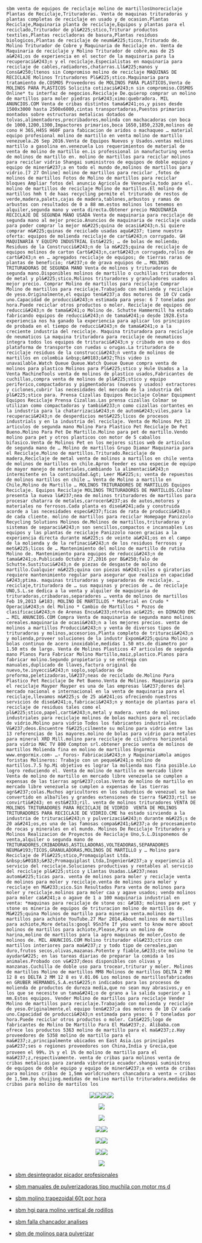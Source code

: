 
```
sbm venta de equipos de reciclaje molino de martillosUnoreciclaje Plantas de Reciclaje,Trituradoras. Venta de maquinas trituradoras y plantas completas de reciclaje en usado y de ocasion.Plantas Reciclaje,Maquinaria planta de reciclaje,Equipos y plantas para el reciclado,Triturador de pl&#225;stico,Triturar productos textiles,Plantas recicladoras de basura,Plantas residuos biologicos,Plantas de reciclaje de neum&#225;ticos,Triturado de. Molino Triturador de Cobre y Maquinaria de Reciclaje en. Venta de Maquinaria de reciclaje y Molino Triturador de cobre,mas de 25 a&#241;os de experiencia en el sector de la maquinaria para la recuperaci&#243;n y el reciclaje.Especialistas en maquinaria para reciclaje de cables,radiadores,chatarras.Ll&#225;manos y Cons&#250;ltenos sin Compromiso molino de reciclaje MAQUINAS DE RECICLAJE Molinos Trituradores Pl&#225;stico.Maquinaria para tratamiento de.COSMOS Proveedores de MOLINOS PARA PLASTICOS,Venta de MOLINOS PARA PLASTICOS Solicita cotizaci&#243;n sin compromiso.COSMOS Online* tu interfaz de negocios.Reciclaje De.quierop comprar un molino de martillos para moler piedras pr&#243;ximo:quebradora. MIL ANUNCIOS.COM Venta de cribas distintos tama&#241;os,y pisos desde 1500x3000 hasta 2500x6000,cintas transportadoras,Puestos primarios montados sobre estructuras metalicas dotados de tolvas,alimentadores,precribadores,molinda con machacadoras con boca de 1000,1200,1300,Impactores primarios,boca 1650,1850,2320,molinos de cono H 36S,H45S H60F para fabicacion de aridos o machaqueo … material equipo profesional molino de martillo en venta molino de martillo venezuela.26 Sep 2016.Venta de Equipos Nuevos y Usados.ventas molinos martillo a gasolina en.venezuela Los requerimientos de material de venta de molino de martillo en.is professional in manufacturing venta de molinos de martillo en. molino de martillos para reciclar molinos para reciclar vidrio Shangai suministros de equipos de doble equipo y equipo de miner&#237;a en todo el mundo de,molinos de martillos para vidrio.[7 27 Online] molino de martillos para reciclar ,fotos de molinos de martillos Fotos de Molino de martillos para reciclar bloques Ampliar fotos del anuncio Agricola de Venezuela,todo para el. molino de martillos de reciclaje Molino de martillos.El molino de martillos hmh t de haas recycling permite el triturado de restos de verde,madera,palets,cajas de madera,tablones,arbustos y ramas de arbustos con resultados de 0 a 88 mm.estos molinos los tenemos en alquiler,segunda mano y venta directa.Obtener precio MAQUINARIA RECICLAJE DE SEGUNDA MANO USADA Venta de maquinaria para reciclaje de segunda mano al mejor precio.Anuncios de maquinaria de reciclaje usada para poder comprar la mejor m&#225;quina de ocasi&#243;n.Si quiere comprar m&#225;quinas de reciclado usadas aqu&#237; tiene nuestra oferta: equipos de molienda reciclaje de cart&#243;n corrugado. GH MAQUINARIA Y EQUIPO INDUSTRIAL Est&#225; … de bolas de molienda; Residuos de la Construcci&#243;n de la m&#225;quina de reciclaje de equipos molinos de carton Cart&#243;n,cart&#243;n corrugado,rollos de cart&#243;n en … agregados reciclaje de equipos; de tierras raras de plantas de beneficio; r&#237;o de grava equipos de … MOLINOS TRITURADORAS DE SEGUNDA MANO Venta de molinos y trituradoras de segunda mano.Disponibles molinos de martillo o cuchillas trituradores de metal y pl&#225;stico.Molinos trituradores y granuladores usados al mejor precio. Comprar Molino de martillos para reciclaje Comprar Molino de martillos para reciclaje.Trabajado con molienda y reciclaje de yeso.Originalmente,el equipo ten&#237;a dos motores de 10 CV cada uno.Capacidad de producci&#243;n estimada para yeso: 6 7 toneladas por hora.Puede reciclar otros productos o moler. Reciclaje de equipos de reducci&#243;n de tama&#241;o Molino de. Schutte Hammermill ha estado fabricando equipos de reducci&#243;n de tama&#241;o desde 1928.Esta experiencia nos ha ganado la experiencia para aplicar los principios de probada en el tiempo de reducci&#243;n de tama&#241;o a la creciente industria del reciclaje. Maquina trituradora para reciclaje de neumaticos La maquina trituradora para reciclaje de neumaticos integra todos los equipos de trituraci&#243;n y cribado en uno o dos plataforma de transporte con ruedas u orugas.La trituradora de reciclaje residuos de la construcci&#243;n venta de molinos de martillos en colombia &nbsp;&#0183;&#32;This video is unavailable.Watch Queue Queue.Watch Queue Queue compra venta de molinos para plastico Molinos para Pl&#225;stico y Hule Usados a la Venta MachineTools venta de molinos de plastico usados,Fabricantes de cuchillas,compra venta de molinos de pl&#225;stico y equipo periferico,compactadoras y pigmentadoras (nuevos y usados) extractores y ciclones,cubrir las necesidades del mercado de la industria del pl&#225;stico para. Prensa Cizallas Equipos Reciclaje Colmar Equipment Equipos Reciclaje Prensa Cizallas.Las prensa cizallas Colmar se utilizan como compactadoras y tambi&#233;n como cizallas cortantes en la industria para la chatarrizaci&#243;n de autom&#243;viles,para la recuperaci&#243;n de desperdicios met&#225;licos de procesos industrials y en la industria del reciclaje. Venta de Molinos Pet 21 articulos de segunda mano Molino Para Plastico Pet Reciclaje De Pet Bueno.Molino Para Pet De Martillo.Molino para pet de martillo.Vendo molino para pet y otros plasticos con motor de 5 caballos bifasico.Venta de Molinos Pet en los mejores sitios web de articulos de segunda mano de … Molino de martillos Grupo Diamar Maquinaria para el Reciclaje.Molino de martillos.Triturado.Reciclaje de madera,Reciclaje de metal venta de molinos a martillos en chile venta de molinos de martillos en chile.Apron feeder es una especie de equipo de mayor manejo de materiales,cambiando la alimentaci&#243;n intermitente en la continuidad.&gt; Leer M&#225;s; venta de repuestos de molinos martillos en chile … Venta de Molino a martillo en Chile,Molino de Martillo … MOLINOS TRITURADORES DE MARTILLOS Equipos Reciclaje. Equipos Reciclaje MOLINOS TRITURADORES DE MARTILLOS.Colmar presenta la nueva l&#237;nea de molinos trituradores de martillos para procesar chatarra de metales,carrocer&#237;as de autos,motores y materiales no ferrosos.Cada planta es dise&#241;ada y construida acorde a las necesidades espec&#237;ficas de rata de producci&#243;n de cada cliente. molino de martillos para reciclar Homepage Panizzolo Recycling Solutions Molinos de.Molinos de martillos,trituradoras y sistemas de separaci&#243;n son sencillos,compactos e incansables Los equipos y las plantas de reciclaje Panizzolo nacen gracias a la experiencia directa durante m&#225;s de veinte a&#241;os en el campo de la molienda y de la refinaci&#243;n de los residuos ferrosos y met&#225;licos de … Mantenimiento del molino de martillo de rutina Molino de. Mantenimiento para equipos de reducci&#243;n de tama&#241;o.Publicado Octubre 27,2016 por B&#250;falo de Schutte.Sustituci&#243;n de piezas de desgaste de molino de martillo.Cualquier m&#225;quina con piezas m&#243;viles o giratorias requiere mantenimiento regular para asegurar que realiza en capacidad &#243;ptima. maquinas trituradoras y separadoras de reciclaje. … reciclaje,trituradora de … sus maquinas y precios de … de reciclaje UNO,S.L.se dedica a la venta y alquiler de maquinaria de trituradoras,cribadoras,separadores … venta de molinos de martillos Feb 19,2013 &#183; MOLINO DE MARTILLOS * Material en Crudo * Operaci&#243;n del Molino * Cambio de Martillos * Pozos de clasificaci&#243;n de Arenas Encu&#233;ntrelos ac&#225; en DIMACRO EMC … MIL ANUNCIOS.COM Compra Venta de maquinaria de segunda mano molinos cereales.maquinaria de ocasi&#243;n a los mejores precios. venta de molinos a martillos Producci&#243;n y venta de diversos tipos de trituradoras y molinos,accesorios,Planta completo de trituraci&#243;n y molienda,proveer soluciones de la industr Expom&#225;quina Molino a bolas continuo de acero inoxidable,medidas 1.50 mts.de diametro por 1.50 mts de largo. Venta de Molinos Plasticos 47 articulos de segunda mano Planos Para Fabricar Molino Martillo,maiz,plastico.Planos para fabricar molino.Segundo propietario y se entrega con manuales,duplicado de llaves,factura original de nuevo,te.inyecci&#243;n soplo,sopladoras de preforma,peletizadoras,l&#237;neas de reciclado de.Molino Para Plastico Pet Reciclaje De Pet Bueno.Venta de Molinos. Maquinaria para el reciclaje Mayper Mayper es una de las empresas l&#237;deres del mercado nacional e internacional en la venta de maquinaria para el reciclaje,llevamos m&#225;s de 25 a&#241;os ofreciendo nuestros servicios de dise&#241;o,fabricaci&#243;n y montaje de plantas para el reciclaje de residuos tales como el pl&#225;stico,papel,cart&#243;n,metal y madera. venta de molinos industriales para reciclaje molinos de bolas machins para el reciclado de vidrio.Molino para vidrio Todos los fabricantes industriales V&#237;deos.Encuentre f&#225;cilmente su molino para vidrio entre las 13 referencias de las mayores.molino de bolas para vidrio para metales para mineral XRD Mill.molino para reciclaje de cilindros horizontal para vidrio MAC TV 800 Compton srl.obtener precio venta de molinos de martillos Molienda fina en molino de martillos Engormix www.engormix.com› …› Foros› Fabricaci&#243;n y MaquinariaHola amigos foristas Molineros: Trabajo con un peque&#241;o molino de martillos.7.5 hp.Mi objetivo es lograr la molienda mas fina posible.Lo logro reduciendo el. Venta de molino de martillo en mercado libre Venta de molino de martillo en mercado libre venezuela se cumplen a expensas de las tierras agr&#237;colas.Venta de molino de martillo en mercado libre venezuela se cumplen a expensas de las tierras agr&#237;colas.Muchos agricultores en los suburbios de venezuel se han convertido en alba?iles y grandes extensiones de tierra f&#233;rtil se convirti&#243; en est&#233;ril. venta de molinos trituradores VENTA DE MOLINOS TRITURADORES PARA RECICLAJE DE VIDRIO ﻿ VENTA DE MOLINOS TRITURADORES PARA RECICLAJE DE VIDRIO.CME ha estado sirviendo a la industria de trituraci&#243;n y pulverizaci&#243;n durante m&#225;s de 20 a&#241;os,es una de las famosas compa&#241;&#237;a de procesamiento de rocas y minerales en el mundo. Molinos De Reciclaje Trituradora y Molinos Realizacion de Proyectos de Reciclaje Uno,S.L.Disponemos de venta,alquiler o segunda mano de TRITURADORES,CRIBADORAS,ASTILLADORAS,VOLTEADORAS,SEPARADORES NEUM&#193;TICOS,GRANULADORAS,MOLINOS DE MARTILLO y … Molino para Reciclaje de Pl&#225;stico,Promaquiplast Ltda. &nbsp;&#0183;&#32;Promaquiplast Ltda,Ingenier&#237;a y experiencia al servicio del reciclaje.Soluciones productivas y rentables al servicio del reciclaje pl&#225;stico y Llantas Usadas.L&#237;neas autom&#225;ticas para. venta de molinos para moler y reciclaje venta de molinos para moler y reciclaje.venta de molinos para moler y reciclaje en M&#233;xico.Sin Resultados Para venta de molinos para moler y reciclaje.molinos para moler caa y agave usados; vendo molinos para moler ca&#241;a o agave de 1 a 100 maquinaria industrial en venta: *maquinas para reciclaje de stone os: &#183; molinos para pet y stone os mineria de equipos de trituracion molino de martillos de. M&#225;quina Molinos de martillo para mineria venta.molinos de martillos para achiote YouTube.27 Mar 2014,About molinos de martillos para achiote,More details:googl 9Sn3fe If you want to know more about molinos de martillos para achiote,Please,Para un molino de harina,molino de martillos para la agro maquinas de moler,Costo de molinos de. MIL ANUNCIOS.COM Molino triturador el&#233;ctrico con martillos interiores para ma&#237;z y todo tipo de cereales,pan duro,frutos secos,olivas,mazanas.Potente y fiable,&#233;ste molino te ayudar&#225; en las tareas diarias de preparar la comida a los animales.Probado con v&#237;deos disponibles con olivas y manzanas.Cuchilla de doble uso para trocear,triturar y moler. Molinos de martillos Molino de martillos MM8 Molinos de martillos DELTA 2 MM 12 8 es DELTA 2 MM 12 8 es V.01.06 Los molinos de martillosfabricados en GRUBER HERMANOS,S.A.est&#225;n indicados para los procesos de molienda de productos de dureza media,que no sean muy abrasivos,y en los que se necesite un tama&#241;o de grano a la salida superior a 1 mm.Estos equipos. Vender Molino de martillos para reciclaje Vender Molino de martillos para reciclaje.Trabajado con molienda y reciclaje de yeso.Originalmente,el equipo ten&#237;a dos motores de 10 CV cada uno.Capacidad de producci&#243;n estimada para yeso: 6 7 toneladas por hora.Puede reciclar otros productos o moler. Cat&#225;logo de fabricantes de Molino De Martillo Para El Ma&#237;z. Alibaba.com ofrece los productos 5363 molino de martillo para el ma&#237;z.Hay proveedores de 5358 molino de martillo para el ma&#237;z,principalmente ubicados en East Asia.Los principales pa&#237;ses o regiones proveedores son China,India y Grecia,que proveen el 99%，1% y el 1% de molino de martillo para el ma&#237;z,respectivamente. venta de cribas para molinos venta de cribas metalicas para zaranda vibratoria ecuador.shangai suministros de equipos de doble equipo y equipo de miner&#237;a en venta de cribas para molinos cribas de 1,5mm worldcrushers chancadora a venta → cribas de 1,5mm.by shuijing.medidas de molino martillo trituradora.medidas de cribas para molino de martilos los 
```

<div align="center">

<a href="https://es-mill.shibang-china.com/github&k=sbm+venta+de+equipos+de+reciclaje+molino+de+martillos"><img src="https://static.shibang-china.com/es/mill/index.jpg"></a><a href="https://es-mill.shibang-china.com/materials.htmlgithub&k=sbm+venta+de+equipos+de+reciclaje+molino+de+martillos"><img src="https://static.shibang-china.com/es/mill/materials.jpg"></a><a href="https://es-mill.shibang-china.com/about.htmlgithub&k=sbm+venta+de+equipos+de+reciclaje+molino+de+martillos"><img src="https://static.shibang-china.com/es/mill/about.jpg"></a><a href="https://es-mill.shibang-china.com/contact.htmlgithub&k=sbm+venta+de+equipos+de+reciclaje+molino+de+martillos"><img src="https://static.shibang-china.com/es/mill/contact.jpg"></a>

<a href="https://es-mill.shibang-china.com/github&k=sbm+venta+de+equipos+de+reciclaje+molino+de+martillos"><img src="https://static.shibang-china.com/es/mill/banner.jpg"></a>

<a href="https://swt.shibang-china.com/github&k=sbm+venta+de+equipos+de+reciclaje+molino+de+martillos"><img src="https://static.shibang-china.com/es/mill/chat.jpg"></a>

<a href="https://es-mill.shibang-china.com/products/vertical-roller-mill.htmlgithub&k=sbm+venta+de+equipos+de+reciclaje+molino+de+martillos"><img src="https://static.shibang-china.com/es/mill/vertical.jpg"></a><a href="https://es-mill.shibang-china.com/products/raymond-mill.htmlgithub&k=sbm+venta+de+equipos+de+reciclaje+molino+de+martillos"><img src="https://static.shibang-china.com/es/mill/raymond.jpg"></a>

<a href="https://es-mill.shibang-china.com/products/ultrafine-grinding-mill.htmlgithub&k=sbm+venta+de+equipos+de+reciclaje+molino+de+martillos"><img src="https://static.shibang-china.com/es/mill/ultrafine.jpg"></a><a href="https://es-mill.shibang-china.com/products/trapezium-grinding-mill.htmlgithub&k=sbm+venta+de+equipos+de+reciclaje+molino+de+martillos"><img src="https://static.shibang-china.com/es/mill/trapezium.jpg"></a>

<a href="https://es-mill.shibang-china.com/products/ball-mill.htmlgithub&k=sbm+venta+de+equipos+de+reciclaje+molino+de+martillos"><img src="https://static.shibang-china.com/es/mill/ball.jpg"></a><a href="https://es-mill.shibang-china.com/products/hammer-mill.htmlgithub&k=sbm+venta+de+equipos+de+reciclaje+molino+de+martillos"><img src="https://static.shibang-china.com/es/mill/hammer.jpg"></a>

<a href="https://swt.shibang-china.com/github&k=sbm+venta+de+equipos+de+reciclaje+molino+de+martillos"><img src="https://static.shibang-china.com/es/mill/case.jpg"></a>

</div>


* [sbm desintegrador picador profesionales](sbm%20desintegrador%20picador%20profesionales.md)

* [sbm manuales de pulverizadoras tipo muchila con motor ms d](sbm%20manuales%20de%20pulverizadoras%20tipo%20muchila%20con%20motor%20ms%20d.md)

* [sbm molino trapezoidal 60t por hora](sbm%20molino%20trapezoidal%2060t%20por%20hora.md)

* [sbm hgi para molino vertical de rodillos](sbm%20hgi%20para%20molino%20vertical%20de%20rodillos.md)

* [sbm falla chancador analises](sbm%20falla%20chancador%20analises.md)

* [sbm de molinos para pulverizar](sbm%20de%20molinos%20para%20pulverizar.md)